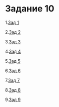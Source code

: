 # Задание 10
<p>1.<a href="https://github.com/RomanVanLenSi/zadan/tree/master/%E2%84%9610/1">Зад 1</a></p>
<p>2.<a href="https://github.com/RomanVanLenSi/zadan/tree/master/%E2%84%9610/2">Зад 2</a></p>
<p>3.<a href="https://github.com/RomanVanLenSi/zadan/tree/master/%E2%84%9610/4">Зад 3</a></p>
<p>4.<a href="https://github.com/RomanVanLenSi/zadan/tree/master/%E2%84%9610/4">Зад 4</a></p>
<p>5.<a href="https://github.com/RomanVanLenSi/zadan/tree/master/%E2%84%9610/5">Зад 5</a></p>
<p>6.<a href="https://github.com/RomanVanLenSi/zadan/tree/master/%E2%84%9610/6">Зад 6</a></p>
<p>7.<a href="https://github.com/RomanVanLenSi/zadan/tree/master/%E2%84%9610/7">Зад 7</a></p>
<p>8.<a href="https://github.com/RomanVanLenSi/zadan/tree/master/%E2%84%9610/8">Зад 8</a></p>
<p>9.<a href="https://github.com/RomanVanLenSi/zadan/tree/master/%E2%84%9610/9">Зад 9</a></p>